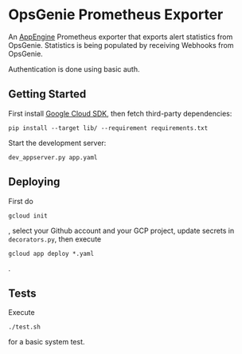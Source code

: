 OpsGenie Prometheus Exporter
============================
An [AppEngine](https://cloud.google.com/appengine/) Prometheus exporter that
exports alert statistics from OpsGenie. Statistics is being populated by
receiving Webhooks from OpsGenie.

Authentication is done using basic auth.

Getting Started
---------------

First install [Google Cloud SDK](https://cloud.google.com/sdk/docs/), then fetch third-party dependencies:

    pip install --target lib/ --requirement requirements.txt

Start the development server:

    dev_appserver.py app.yaml

Deploying
---------
First do

    gcloud init

, select your Github account and your GCP project, update secrets in `decorators.py`, then execute

    gcloud app deploy *.yaml

.

Tests
-----
Execute

    ./test.sh

for a basic system test.
